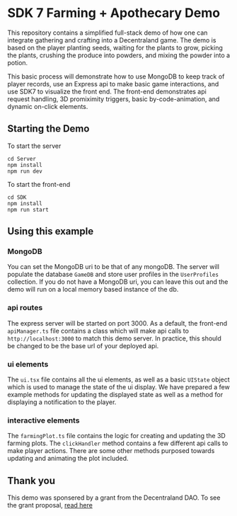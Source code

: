 # SDK 7 Farming + Apothecary Demo

This repository contains a simplified full-stack demo of how one can integrate gathering and crafting into a Decentraland game.  The demo is based on the player planting seeds, waiting for the plants to grow, picking the plants, crushing the produce into powders, and mixing the powder into a potion.  

This basic process will demonstrate how to use MongoDB to keep track of player records, use an Express api to make basic game interactions, and use SDK7 to visualize the front end.  The front-end demonstrates api request handling, 3D promiximity triggers, basic by-code-animation, and dynamic on-click elements.  

## Starting the Demo
To start the server
```shell
cd Server
npm install
npm run dev
```

To start the front-end
```shell
cd SDK
npm install
npm run start
```

## Using this example
### MongoDB
You can set the MongoDB uri to be that of any mongoDB.  The server will populate the database `GameDB` and store user profiles in the `UserProfiles` collection.  If you do not have a MongoDB uri, you can leave this out and the demo will run on a local memory based instance of the db.  

### api routes
The express server will be started on port 3000.  As a default, the front-end `apiManager.ts` file contains a class which will make api calls to `http://localhost:3000` to match this demo server.  In practice, this should be changed to be the base url of your deployed api.  

### ui elements
The `ui.tsx` file contains all the ui elements, as well as a basic `UIState` object which is used to manage the state of the ui display.  We have prepared a few example methods for updating the displayed state as well as a method for displaying a notification to the player.   

### interactive elements
The `farmingPlot.ts` file contains the logic for creating and updating the 3D farming plots.  The `clickHandler` method contains a few different api calls to make player actions.  There are some other methods purposed towards updating and animating the plot included.  


## Thank you

This demo was sponsered by a grant from the Decentraland DAO.  To see the grant proposal, [read here](https://decentraland.org/governance/proposal/?id=127d49ed-e592-49f6-8cdc-c626a03175a2)